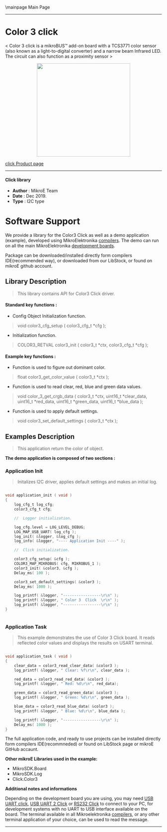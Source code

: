 \mainpage Main Page
 
 

---
# Color 3 click

< Color 3 click is a mikroBUS™ add-on board with a TCS3771 color sensor (also known as a light-to-digital converter) and a narrow beam Infrared LED. The circuit can also function as a proximity sensor >

<p align="center">
  <img src="http://download.mikroe.com/images/click_for_ide/color3_click.png" height=300px>
</p>

[click Product page](<https://www.mikroe.com/color-3-click>)

---


#### Click library 

- **Author**        : MikroE Team
- **Date**          : Dec 2019.
- **Type**          : I2C type


# Software Support

We provide a library for the Color3 Click 
as well as a demo application (example), developed using MikroElektronika 
[compilers](http://shop.mikroe.com/compilers). 
The demo can run on all the main MikroElektronika [development boards](http://shop.mikroe.com/development-boards).

Package can be downloaded/installed directly form compilers IDE(recommended way), or downloaded from our LibStock, or found on mikroE github account. 

## Library Description

> This library contains API for Color3 Click driver.

#### Standard key functions :

- Config Object Initialization function.
> void color3_cfg_setup ( color3_cfg_t *cfg ); 
 
- Initialization function.
> COLOR3_RETVAL color3_init ( color3_t *ctx, color3_cfg_t *cfg );



#### Example key functions :

-  Function is used to figure out dominant color.
> float color3_get_color_value ( color3_t *ctx );
 
- Function is used to read clear, red, blue and green data values.
> void color_3_get_crgb_data ( color3_t *ctx, uint16_t *clear_data, uint16_t *red_data, uint16_t *green_data, uint16_t *blue_data );

- Function is used to apply default settings.
> void color3_set_default_settings ( color3_t *ctx );

## Examples Description

> This application return the color of object.

**The demo application is composed of two sections :**

### Application Init 

> Initalizes I2C driver, applies default settings and makes an initial log.

```c

void application_init ( void )
{
    log_cfg_t log_cfg;
    color3_cfg_t cfg;

    //  Logger initialization.

    log_cfg.level = LOG_LEVEL_DEBUG;
    LOG_MAP_USB_UART( log_cfg );
    log_init( &logger, &log_cfg );
    log_info( &logger, "---- Application Init ----" );

    //  Click initialization.

    color3_cfg_setup( &cfg );
    COLOR3_MAP_MIKROBUS( cfg, MIKROBUS_1 );
    color3_init( &color3, &cfg );
    Delay_ms( 100 );

    color3_set_default_settings( &color3 );
    Delay_ms( 1000 );

    log_printf( &logger, "-----------------\r\n" );
    log_printf( &logger, " Color 3  Click  \r\n" );
    log_printf( &logger, "-----------------\r\n" );
}
  
```

### Application Task

> This example demonstrates the use of Color 3 Click board. It reads 
  reflected color values and displays the results on USART terminal.

```c

void application_task ( void )
{
    clear_data = color3_read_clear_data( &color3 );
    log_printf( &logger, " Clear: %f\r\n", clear_data );

    red_data = color3_read_red_data( &color3 );
    log_printf( &logger, " Red: %d\r\n", red_data);

    green_data = color3_read_green_data( &color3 );
    log_printf( &logger, " Green: %d\r\n", green_data );

    blue_data = color3_read_blue_data( &color3 );
    log_printf( &logger, " Blue: %d\r\n", blue_data );

    log_printf( &logger, "-----------------\r\n" );
    Delay_ms( 1000 );
}  

```


The full application code, and ready to use projects can be  installed directly form compilers IDE(recommneded) or found on LibStock page or mikroE GitHub accaunt.

**Other mikroE Libraries used in the example:** 

- MikroSDK.Board
- MikroSDK.Log
- Click.Color3

**Additional notes and informations**

Depending on the development board you are using, you may need 
[USB UART click](http://shop.mikroe.com/usb-uart-click), 
[USB UART 2 Click](http://shop.mikroe.com/usb-uart-2-click) or 
[RS232 Click](http://shop.mikroe.com/rs232-click) to connect to your PC, for 
development systems with no UART to USB interface available on the board. The 
terminal available in all Mikroelektronika 
[compilers](http://shop.mikroe.com/compilers), or any other terminal application 
of your choice, can be used to read the message.



---
